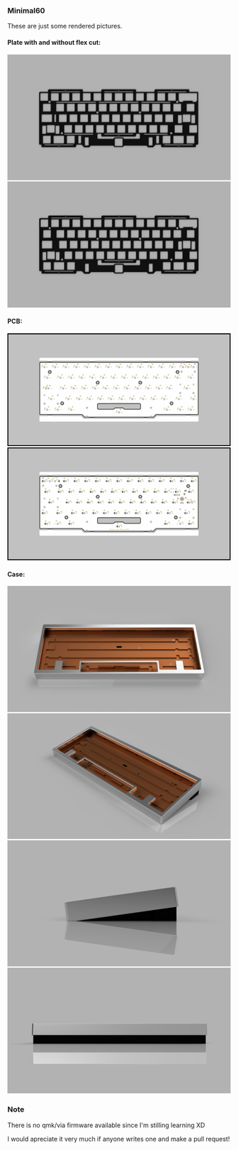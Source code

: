 ### Minimal60

These are just some rendered pictures.

#### Plate with and without flex cut:
![plate rendering](./graphs/plate_flexcut.png)
![plate rendering](./graphs/plate_noflexcut.png)

#### PCB:
![PCB rendering](./graphs/pcb_frontview.png)
![PCB rendering](./graphs/pcb_backview.png)

#### Case:
![Case rendering](./graphs/assembly_frontview.PNG)
![Case rendering](./graphs/assembly.PNG)
![Case rendering](./graphs/assembly_sideview.PNG)
![Case rendering](./graphs/assembly_backview.PNG)

### Note
There is no qmk/via firmware available since I'm stilling learning XD

I would apreciate it very much if anyone writes one and make a pull request!